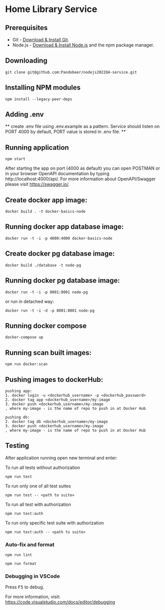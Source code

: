 # Home Library Service

## Prerequisites

- Git - [Download & Install Git](https://git-scm.com/downloads).
- Node.js - [Download & Install Node.js](https://nodejs.org/en/download/) and the npm package manager.

## Downloading

```
git clone git@github.com:Pandobeer/nodejs2022Q4-service.git
```

## Installing NPM modules

```
npm install --legacy-peer-deps
```

## Adding .env

** create .env file using .env.example as a pattern.
Service should listen on PORT 4000 by default, PORT value is stored in .env file. **

## Running application

```
npm start
```

After starting the app on port (4000 as default) you can open POSTMAN or
in your browser OpenAPI documentation by typing http://localhost:4000/api/.
For more information about OpenAPI/Swagger please visit https://swagger.io/.

## Create docker app image:

```
docker build . -t docker-basics-node
```

## Running docker app database image:

```
docker run -t -i -p 4000:4000 docker-basics-node
```

## Create docker pg database image:

```
docker build ./database -t node-pg
```

## Running docker pg database image:

```
docker run -t -i -p 8001:8001 node-pg
```

or run in detached way:

```
docker run -t -i -d -p 8001:8001 node-pg
```

## Running docker compose

```
docker-compose up
```

## Running scan built images:

```
npm run docker:scan
```

## Pushing images to dockerHub:

```
pushing app:
1. docker login -u <dockerhub_username> -p <dockerhub_password>
2. docker tag app <dockerhub_username>/my-image
3. docker push <dockerhub_username>/my-image
, where my-image - is the name of repo to push in at Docker Hub

pushing db:
2. docker tag db <dockerhub_username>/my-image
3. docker push <dockerhub_username>/my-image
, where my-image - is the name of repo to push in at Docker Hub

```

## Testing

After application running open new terminal and enter:

To run all tests without authorization

```
npm run test
```

To run only one of all test suites

```
npm run test -- <path to suite>
```

To run all test with authorization

```
npm run test:auth
```

To run only specific test suite with authorization

```
npm run test:auth -- <path to suite>
```

### Auto-fix and format

```
npm run lint
```

```
npm run format
```

### Debugging in VSCode

Press <kbd>F5</kbd> to debug.

For more information, visit: https://code.visualstudio.com/docs/editor/debugging
